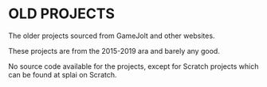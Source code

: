 # OLD PROJECTS
The older projects sourced from GameJolt and other websites.



These projects are from the 2015-2019 ara and barely any good.

No source code available for the projects, except for Scratch projects which can be found at splai on Scratch.
